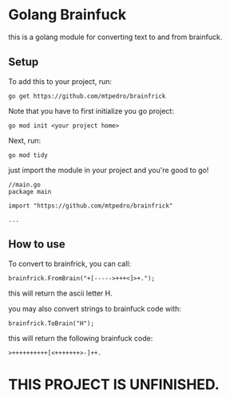 # Golang Brainfuck

this is a golang module for converting text to and from brainfuck. 

## Setup

To add this to your project, run:
```
go get https://github.com/mtpedro/brainfrick
```
Note that you have to first initialize you go project:
```
go mod init <your project home>
```
Next, run:
```
go mod tidy
```

just import the module in your project and you're good to go!
```
//main.go
package main

import "https://github.com/mtpedro/brainfrick"

...
```

## How to use

To convert to brainfrick, you can call:
```
brainfrick.FromBrain("+[----->+++<]>+.");
```
this will return the ascii letter H.

you may also convert strings to brainfuck code with:
```
brainfrick.ToBrain("H");
```
this will return the following brainfuck code:
```
>++++++++++[<+++++++>-]++.
```

# THIS PROJECT IS UNFINISHED.